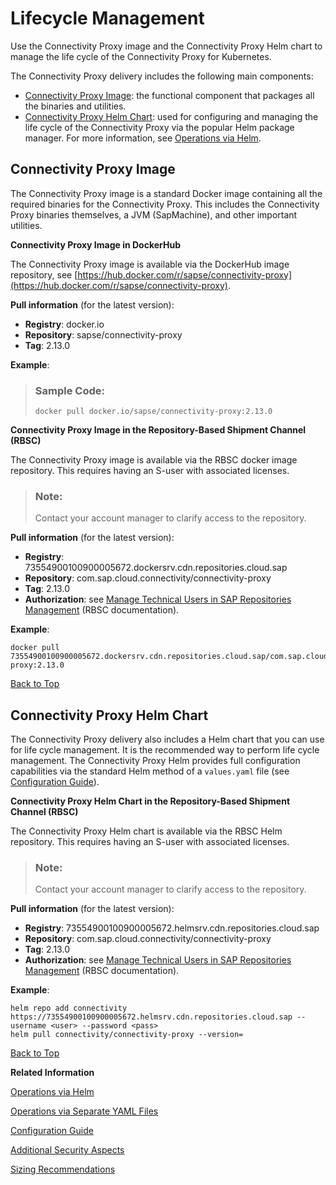 <!-- loio60c0a459311942ae89312976cdd684dc -->

# Lifecycle Management

Use the Connectivity Proxy image and the Connectivity Proxy Helm chart to manage the life cycle of the Connectivity Proxy for Kubernetes.

The Connectivity Proxy delivery includes the following main components:

-   [Connectivity Proxy Image](lifecycle-management-60c0a45.md#loio60c0a459311942ae89312976cdd684dc__image): the functional component that packages all the binaries and utilities.
-   [Connectivity Proxy Helm Chart](lifecycle-management-60c0a45.md#loio60c0a459311942ae89312976cdd684dc__chart): used for configuring and managing the life cycle of the Connectivity Proxy via the popular Helm package manager. For more information, see [Operations via Helm](operations-via-helm-23fc110.md).



<a name="loio60c0a459311942ae89312976cdd684dc__image"/>

## Connectivity Proxy Image

The Connectivity Proxy image is a standard Docker image containing all the required binaries for the Connectivity Proxy. This includes the Connectivity Proxy binaries themselves, a JVM \(SapMachine\), and other important utilities.

**Connectivity Proxy Image in DockerHub**

The Connectivity Proxy image is available via the DockerHub image repository, see [https://hub.docker.com/r/sapse/connectivity-proxy](https://hub.docker.com/r/sapse/connectivity-proxy).

**Pull information** \(for the latest version\):

-   **Registry**: docker.io
-   **Repository**: sapse/connectivity-proxy
-   **Tag**: 2.13.0

**Example**:

> ### Sample Code:  
> ```
> docker pull docker.io/sapse/connectivity-proxy:2.13.0
> 
> ```

**Connectivity Proxy Image in the Repository-Based Shipment Channel \(RBSC\)**

The Connectivity Proxy image is available via the RBSC docker image repository. This requires having an S-user with associated licenses.

> ### Note:  
> Contact your account manager to clarify access to the repository.

**Pull information** \(for the latest version\):

-   **Registry**: 73554900100900005672.dockersrv.cdn.repositories.cloud.sap
-   **Repository**: com.sap.cloud.connectivity/connectivity-proxy
-   **Tag**: 2.13.0
-   **Authorization**: see [Manage Technical Users in SAP Repositories Management](https://help.sap.com/viewer/0a64be17478d4f5ba45d14ab62b0d74c/Cloud/en-US/7e83dfc309834942b441fc2106c5b7f5.html) \(RBSC documentation\).

**Example**:

```
docker pull 73554900100900005672.dockersrv.cdn.repositories.cloud.sap/com.sap.cloud.connectivity/connectivity-proxy:2.13.0

```

[Back to Top](lifecycle-management-60c0a45.md#loio60c0a459311942ae89312976cdd684dc__top)



<a name="loio60c0a459311942ae89312976cdd684dc__chart"/>

## Connectivity Proxy Helm Chart

The Connectivity Proxy delivery also includes a Helm chart that you can use for life cycle management. It is the recommended way to perform life cycle management. The Connectivity Proxy Helm provides full configuration capabilities via the standard Helm method of a `values.yaml` file \(see [Configuration Guide](configuration-guide-eaa8204.md)\).

**Connectivity Proxy Helm Chart in the Repository-Based Shipment Channel \(RBSC\)**

The Connectivity Proxy Helm chart is available via the RBSC Helm repository. This requires having an S-user with associated licenses.

> ### Note:  
> Contact your account manager to clarify access to the repository.

**Pull information** \(for the latest version\):

-   **Registry**: 73554900100900005672.helmsrv.cdn.repositories.cloud.sap
-   **Repository**: com.sap.cloud.connectivity/connectivity-proxy
-   **Tag**: 2.13.0
-   **Authorization**: see [Manage Technical Users in SAP Repositories Management](https://help.sap.com/viewer/0a64be17478d4f5ba45d14ab62b0d74c/Cloud/en-US/7e83dfc309834942b441fc2106c5b7f5.html) \(RBSC documentation\).

**Example**:

```
helm repo add connectivity https://73554900100900005672.helmsrv.cdn.repositories.cloud.sap --username <user> --password <pass>
helm pull connectivity/connectivity-proxy --version=
```

[Back to Top](lifecycle-management-60c0a45.md#loio60c0a459311942ae89312976cdd684dc__top)

**Related Information**  


[Operations via Helm](operations-via-helm-23fc110.md "Use the Helm chart to configure and manage the life cycle of the Connectivity Proxy for Kubernetes.")

[Operations via Separate YAML Files](operations-via-separate-yaml-files-2b0002b.md "Using separate YAML files to configure and manage the life cycle of the Connectivity Proxy for Kubernetes.")

[Configuration Guide](configuration-guide-eaa8204.md "Find an overview of configuration parameters for the Connectivity Proxy for Kubernetes.")

[Additional Security Aspects](additional-security-aspects-0cd3a3a.md "Considerations on security for the traffic flow and configuration of the Connectivity Proxy for Kubernetes.")

[Sizing Recommendations](sizing-recommendations-204822a.md "Find basic sizing guidance for the Connectivity Proxy for Kubernetes.")

